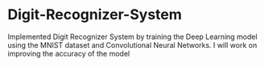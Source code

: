 # Digit-Recognizer-System

Implemented Digit Recognizer System by training the Deep Learning model using the MNIST dataset and Convolutional Neural Networks. I will work on improving the accuracy of the model
